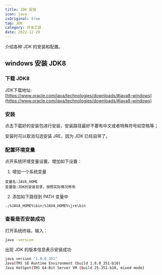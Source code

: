 ```yaml
---
title: JDK 安装
icon: java
isOriginal: true
tag: JDK
category: 开发工具
date: 2022-12-29
---
```


介绍各种 JDK 的安装和配置。
<!-- more -->
## windows 安装 JDK8

### 下载 JDK8

JDK下载地址: [https://www.oracle.com/java/technologies/downloads/#java8-windows](https://www.oracle.com/java/technologies/downloads/#java8-windows)

### 安装

点击下载好的安装包进行安装，安装路径最好不要有中文或者特殊符号如空格等；

安装时可以取消勾选安装 JRE，因为 JDK 已经自带了。

### 配置环境变量

点开系统环境变量设置，增加如下设置：

1. 增加一个系统变量

```
变量名:JAVA_HOME
变量值:JDK的安装目录，按照实际情况修改
```

2. 添加如下路径到 PATH 变量中

```
.;%JAVA_HOME%\bin;%JAVA_HOME%\jre\bin
```

### 查看是否安装成功
 
打开系统终端，输入：

```bash
java -version
```

出现 JDK 的版本信息表示安装成功

```bash
java version "1.8.0_351"
Java(TM) SE Runtime Environment (build 1.8.0_351-b10)
Java HotSpot(TM) 64-Bit Server VM (build 25.351-b10, mixed mode)
```
